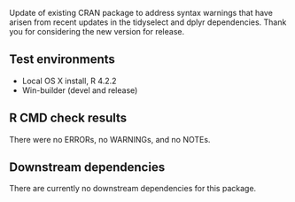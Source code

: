 Update of existing CRAN package to address syntax warnings that have arisen from recent updates in the tidyselect and dplyr dependencies. Thank you for considering the new version for release.

## Test environments

* Local OS X install, R 4.2.2
* Win-builder (devel and release)

## R CMD check results

There were no ERRORs, no WARNINGs, and no NOTEs. 

## Downstream dependencies

There are currently no downstream dependencies for this package.
